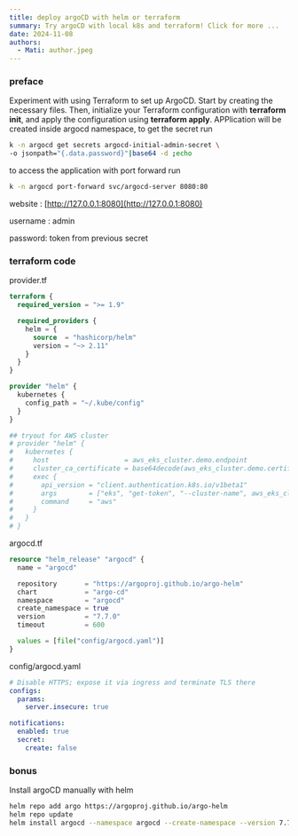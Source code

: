 ```yaml
---
title: deploy argoCD with helm or terraform
summary: Try argoCD with local k8s and terraform! Click for more ...
date: 2024-11-08
authors:
  - Mati: author.jpeg
---
```


### preface

Experiment with using Terraform to set up ArgoCD. Start by creating the necessary files. Then, initialize your Terraform configuration with **terraform init**, and apply the configuration using **terraform apply**.
APPlication will be created inside argocd namespace, to get the secret run

```bash
k -n argocd get secrets argocd-initial-admin-secret \
-o jsonpath="{.data.password}"|base64 -d ;echo
```

to access the application with port forward run

```bash
k -n argocd port-forward svc/argocd-server 8080:80
```

website : [http://127.0.0.1:8080](http://127.0.0.1:8080)

username : admin

password: token from previous secret

### terraform code

provider.tf

```terraform
terraform {
  required_version = ">= 1.9"

  required_providers {
    helm = {
      source  = "hashicorp/helm"
      version = "~> 2.11"
    }
  }
}

provider "helm" {
  kubernetes {
    config_path = "~/.kube/config"
  }
}

## tryout for AWS cluster
# provider "helm" {
#   kubernetes {
#     host                   = aws_eks_cluster.demo.endpoint
#     cluster_ca_certificate = base64decode(aws_eks_cluster.demo.certificate_authority[0].data)
#     exec {
#       api_version = "client.authentication.k8s.io/v1beta1"
#       args        = ["eks", "get-token", "--cluster-name", aws_eks_cluster.demo.id]
#       command     = "aws"
#     }
#   }
# }

```

argocd.tf

```terraform
resource "helm_release" "argocd" {
  name = "argocd"

  repository       = "https://argoproj.github.io/argo-helm"
  chart            = "argo-cd"
  namespace        = "argocd"
  create_namespace = true
  version          = "7.7.0"
  timeout          = 600

  values = [file("config/argocd.yaml")]
}
```

config/argocd.yaml

```yaml
# Disable HTTPS; expose it via ingress and terminate TLS there
configs:
  params:
    server.insecure: true

notifications:
  enabled: true
  secret:
    create: false
```

### bonus

Install argoCD manually with helm

```bash
helm repo add argo https://argoproj.github.io/argo-helm
helm repo update
helm install argocd --namespace argocd --create-namespace --version 7.7.0 --values config/argocd.yaml argo/argo-cd
```
